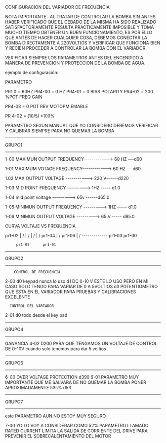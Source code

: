 CONFIGURACION DEL VARIADOR DE FRECUENCIA 


NOTA IMPORTANTE :
 AL TRATAR DE CONTROLAR LA BOMBA SIN ANTES HABER VERIFICADO QUE EL CEBADO DE LA MISMA HA SIDO
 REALIZADO SATISFACTORIAMENTE RESULTA PRACTICAMENTE IMPOSIBLE Y TOMA  MUCHO TIEMPO OBTENER UN BUEN
 FUNCIONAMIENTO, ES POR ELLO QUE ANTES DE HACER CUALQUIER COSA, DEBEMOS CONECTAR LA BOMBA DIRECTAMENTE
 A 220VOLTIOS Y VERIFICAR QUE FUNCIONA  BIEN  Y RECIEN PROCEDER A CONTROLAR LA BOMBA CON EL VARIADOR.


VERIFICAR SIEMPRE LOS PARAMETROS ANTES DEL ENCENDIDO A MANERA DE PREVENCION Y PROTECCION DE LA BOMBA DE AGUA.

ejemplo de configuración:

PARAMETRO

PR1 0  = 60HZ
PR4-00 = 0 HZ
PR4-01 = 0 BIAS POLARITY
PR4-02 = 200 %POT FREQ GAIN

PR4-03 = 0 POT REV MOTOPM EMABLE


PR 4-02 = (10/5) *100%



PARAMETRO SEGUN MANUAL  QUE YO CONSIDERO DEBEMOS VERIFICAR  Y CALIBRAR SIEMPRE PARA NO QUEMAR LA BOMBA
***************************************************************
GRUPO1
***************************************************************
1-00
MAXIMUN OUTPUT FREQUENCY------------> 60 HZ  ---d60

1-01
MAXIMUM VOTAGE FREQUENCY------------> 60 HZ  ---d60

1.02
MAX OUTPUT VOLTAGE       -----------> 220 V------d220

1-03
MID POINT FREQUENCY       ---------> 1HZ ----- d1.0


1-04
mid point voltage         ---------> 65v ------d65.0

1-05
MINIMUN OUTPUT FREQUENCY  ---------> 1HZ ----- d1.0


1-06
MINIMUN OUTPUT VOLTAGE  ---------> 65 V  ----- d65.0

CURVA VOLTAJE VS FREQUENCIA


pr1-02   |       /
         |      /
         |     /
         |    / 
pr1-04   |   /
pr1-06   |  /
         -------------
         pr1-03		 pr1-00


         pr1-05		 pr1-01 

***************************************************************
GRUPO2
***************************************************************
		CONTROL DE FRECUENCIA
2-00  d0 keypad nunca lo uso
	  d1 DC 0-10 V ESTE LO USO PERO EN MI CASO SOLO TENGO PARA VARIAR DE 0 A 		5VOLTIOS
	  d3 POTENTIOMETRO QUE ESTA EN EL VARIADOR PARA PRUEBAS Y CALIBRACIONES EXCELENTE

	  CONTROL DEL VARIADOR
2-01  d0 todo desde el key pad



***************************************************************
GRUPO4
***************************************************************
GANANCIA
 4-02 D200 PARA QUE TENGAMOS UN VOLTAJE DE CONTROL DE 0-10V cuando solo tenemos 			para dar 5 voltios


***************************************************************
GRUPO6
***************************************************************
6-00 OVER VOLTAGE PROTECTION d390
6-01 PARAMETRO MUY IMPORTANTE QUE ME SALVARA DE NO QUEMAR LA BOMBA
		 PONER APROXIMADAMENTE 53s%
		 	d53

***************************************************************
GRUPO7
***************************************************************
este PARAMETRO AUN NO ESTOY MUY SEGURO


7-00 YO LO VOY A CONSIDERAR COMO 52%
 PARAMETRO LLAMADO RATED CURRENT  LIMITA LA SALIDA DE CORRIENTE DEL DRIVE PARA PREVENIR EL SOBRECALENTAMIENTO DEL MOTOR

